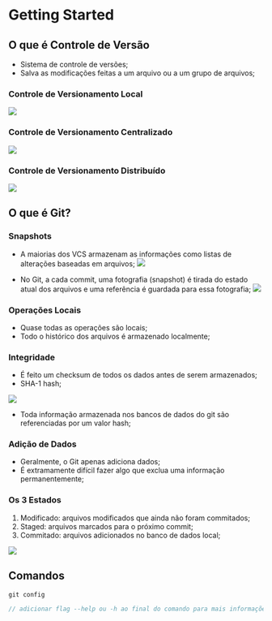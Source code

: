 # Getting Started

## O que é Controle de Versão
- Sistema de controle de versões;
- Salva as modificações feitas a um arquivo ou a um grupo de arquivos;

### Controle de Versionamento Local
![](https://i.gyazo.com/7520bae07a54304a6eeff93442735fae.png)

### Controle de Versionamento Centralizado
![](https://i.gyazo.com/c686cce4e4cf81b4bfe5ba39214d03d4.png)

### Controle de Versionamento Distribuído
![](https://i.gyazo.com/d41e9922a5d5304485a66c010d661631.png)

## O que é Git?

### Snapshots
- A maiorias dos VCS armazenam as informações como listas de alterações baseadas em arquivos;
![](https://i.gyazo.com/161f15b0c3e2a09cf56d9b4878fc7493.png)

- No Git, a cada commit, uma fotografia (snapshot) é tirada do estado atual dos arquivos e uma referência é guardada para essa fotografia;
![](https://i.gyazo.com/d324b803f8ad4bfd6ecff4cd3954684c.png)

### Operações Locais
- Quase todas as operações são locais;
- Todo o histórico dos arquivos é armazenado localmente;

### Integridade
- É feito um checksum de todos os dados antes de serem armazenados;
- SHA-1 hash;

![](https://i.gyazo.com/e792a0914f2baa524ce52147ddb51ab6.png)

- Toda informação armazenada nos bancos de dados do git são referenciadas por um valor hash;

### Adição de Dados
- Geralmente, o Git apenas adiciona dados;
- É extramamente difícil fazer algo que exclua uma informação permanentemente; 

### Os 3 Estados
1. Modificado: arquivos modificados que ainda não foram commitados;
2. Staged: arquivos marcados para o próximo commit;
3. Commitado: arquivos adicionados no banco de dados local;

![](https://i.gyazo.com/5f7257dadc760075b9162d108538c4ec.png)

## Comandos
```php
git config

// adicionar flag --help ou -h ao final do comando para mais informações
```